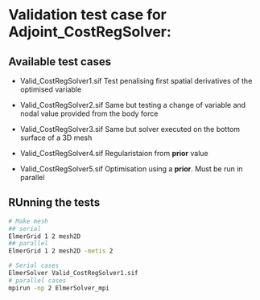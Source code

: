 # Validation test case for Adjoint_CostRegSolver:

## Available test cases
- Valid_CostRegSolver1.sif
 Test penalising first spatial derivatives of the optimised variable

- Valid_CostRegSolver2.sif
 Same but testing a change of variable and nodal value provided from the body force

- Valid_CostRegSolver3.sif
 Same but solver executed on the bottom surface of a 3D mesh

- Valid_CostRegSolver4.sif
 Regularistaion from **prior** value

- Valid_CostRegSolver5.sif
 Optimisation using a **prior**. Must be run in parallel

## RUnning the tests

```bash
# Make mesh
## serial
ElmerGrid 1 2 mesh2D
## parallel
ElmerGrid 1 2 mesh2D -metis 2

# Serial cases
ElmerSolver Valid_CostRegSolver1.sif
# parallel cases
mpirun -np 2 ElmerSolver_mpi
```

